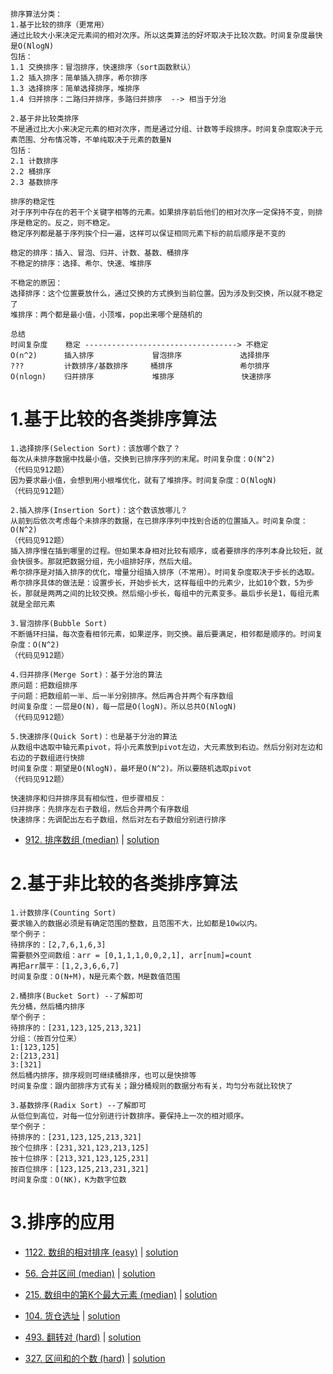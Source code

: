 ```
排序算法分类：
1.基于比较的排序（更常用）
通过比较大小来决定元素间的相对次序。所以这类算法的好坏取决于比较次数。时间复杂度最快是O(NlogN)
包括：
1.1 交换排序：冒泡排序，快速排序（sort函数默认）
1.2 插入排序：简单插入排序，希尔排序
1.3 选择排序：简单选择排序，堆排序
1.4 归并排序：二路归并排序，多路归并排序  --> 相当于分治

2.基于非比较类排序
不是通过比大小来决定元素的相对次序，而是通过分组、计数等手段排序。时间复杂度取决于元素范围、分布情况等，不单纯取决于元素的数量N
包括：
2.1 计数排序
2.2 桶排序
2.3 基数排序
```
```
排序的稳定性
对于序列中存在的若干个关键字相等的元素。如果排序前后他们的相对次序一定保持不变，则排序是稳定的。反之，则不稳定。
稳定序列都是基于序列挨个扫一遍，这样可以保证相同元素下标的前后顺序是不变的

稳定的排序：插入、冒泡、归并、计数、基数、桶排序
不稳定的排序：选择、希尔、快速、堆排序

不稳定的原因：
选择排序：这个位置要放什么，通过交换的方式换到当前位置。因为涉及到交换，所以就不稳定了
堆排序：两个都是最小值，小顶堆，pop出来哪个是随机的
```
```
总结
时间复杂度    稳定 ----------------------------------> 不稳定
O(n^2)      插入排序             冒泡排序             选择排序
???         计数排序/基数排序     桶排序               希尔排序
O(nlogn)    归并排序             堆排序               快速排序
```

# 1.基于比较的各类排序算法

```
1.选择排序(Selection Sort)：该放哪个数了？
每次从未排序数据中找最小值，交换到已排序序列的末尾。时间复杂度：O(N^2)
（代码见912题）
因为要求最小值，会想到用小根堆优化，就有了堆排序。时间复杂度：O(NlogN)
（代码见912题）

2.插入排序(Insertion Sort)：这个数该放哪儿？
从前到后依次考虑每个未排序的数据，在已排序序列中找到合适的位置插入。时间复杂度：O(N^2)
（代码见912题）
插入排序慢在插到哪里的过程。但如果本身相对比较有顺序，或者要排序的序列本身比较短，就会快很多。那就把数据分组，先小组排好序，然后大组。
希尔排序是对插入排序的优化，增量分组插入排序（不常用）。时间复杂度取决于步长的选取。
希尔排序具体的做法是：设置步长，开始步长大，这样每组中的元素少，比如10个数，5为步长，那就是两两之间的比较交换。然后缩小步长，每组中的元素变多。最后步长是1，每组元素就是全部元素

3.冒泡排序(Bubble Sort)
不断循环扫描，每次查看相邻元素，如果逆序，则交换。最后要满足，相邻都是顺序的。时间复杂度：O(N^2)
（代码见912题）

4.归并排序(Merge Sort)：基于分治的算法
原问题：把数组排序
子问题：把数组前一半、后一半分别排序。然后再合并两个有序数组
时间复杂度：一层是O(N)，每一层是O(logN)。所以总共O(NlogN)
（代码见912题）

5.快速排序(Quick Sort)：也是基于分治的算法
从数组中选取中轴元素pivot，将小元素放到pivot左边，大元素放到右边。然后分别对左边和右边的子数组进行快排
时间复杂度：期望是O(NlogN)，最坏是O(N^2)。所以要随机选取pivot
（代码见912题）

快速排序和归并排序具有相似性，但步骤相反：
归并排序：先排序左右子数组，然后合并两个有序数组
快速排序：先调配出左右子数组，然后对左右子数组分别进行排序

```

- [912. 排序数组 (median)](https://leetcode-cn.com/problems/sort-an-array/) |  [solution](https://github.com/qcxu-super/LeetCode/blob/master/09_排序/912sortArray.cpp)


# 2.基于非比较的各类排序算法

```
1.计数排序(Counting Sort)
要求输入的数据必须是有确定范围的整数，且范围不大，比如都是10w以内。
举个例子：
待排序的：[2,7,6,1,6,3]
需要额外空间数组：arr = [0,1,1,1,0,0,2,1], arr[num]=count
再把arr展平：[1,2,3,6,6,7]
时间复杂度：O(N+M)，N是元素个数，M是数值范围

2.桶排序(Bucket Sort) --了解即可
先分桶，然后桶内排序
举个例子：
待排序的：[231,123,125,213,321]
分组：（按百分位来）
1:[123,125]
2:[213,231]
3:[321]
然后桶内排序，排序规则可继续桶排序，也可以是快排等
时间复杂度：跟内部排序方式有关；跟分桶规则的数据分布有关，均匀分布就比较快了

3.基数排序(Radix Sort) --了解即可
从低位到高位，对每一位分别进行计数排序。要保持上一次的相对顺序。
举个例子：
待排序的：[231,123,125,213,321]
按个位排序：[231,321,123,213,125]
按十位排序：[213,321,123,125,231]
按百位排序：[123,125,213,231,321]
时间复杂度：O(NK)，K为数字位数
```


# 3.排序的应用


- [1122. 数组的相对排序 (easy)](https://leetcode-cn.com/problems/relative-sort-array/) |  [solution](https://github.com/qcxu-super/LeetCode/blob/master/09_排序/1122relativeSortArray.cpp)

- [56. 合并区间 (median)](https://leetcode-cn.com/problems/merge-intervals/) |  [solution](https://github.com/qcxu-super/LeetCode/blob/master/09_排序/56merge.cpp)

- [215. 数组中的第K个最大元素 (median)](https://leetcode-cn.com/problems/kth-largest-element-in-an-array/) | [solution](https://github.com/qcxu-super/LeetCode/blob/master/09_排序/215findKthLargest.cpp)

- [104. 货仓选址](www.acwing.com/problem/content/description/106) | [solution](https://github.com/qcxu-super/LeetCode/blob/master/09_排序/104findPosition.cpp)

- [493. 翻转对 (hard)](https://leetcode-cn.com/problems/reverse-pairs/) | [solution](https://github.com/qcxu-super/LeetCode/blob/master/09_排序/493reversePairs.cpp)

- [327. 区间和的个数 (hard)](https://leetcode-cn.com/problems/count-of-range-sum/) | [solution](https://github.com/qcxu-super/LeetCode/blob/master/09_排序/327countRangeSum.cpp)